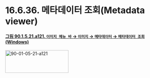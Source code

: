 # 16.6.36. 메타데이터 조회(Metadata viewer)

<a id="90-01-05-21-a121"></a>

#### [그림 90.1.5.21.a121. `이미지 메뉴 바` → `이미지` → `메타데이터` → `메타데이터 조회` (Windows)](./90-01-05-21-metadata.md#90-01-05-21-a121)
<img width="200" height="72" alt="90-01-05-21-a121" src="https://github.com/user-attachments/assets/2b6df236-4fd7-4481-b127-d577d9ca6935" />